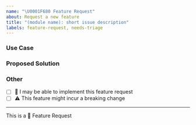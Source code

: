 ```yaml
---
name: "\U0001F680 Feature Request"
about: Request a new feature
title: "(module name): short issue description"
labels: feature-request, needs-triage
---
```


<!-- short description of the feature you are proposing: -->





### Use Case

<!-- why do you need this feature? -->





### Proposed Solution

<!-- Please include prototype/workaround/sketch/reference implementation: -->





### Other

<!--
e.g. detailed explanation, stacktraces, related issues, suggestions on how to fix,
links for us to have context, eg. associated pull-request, stackoverflow, etc
-->





* [ ] :wave: I may be able to implement this feature request
* [ ] :warning: This feature might incur a breaking change

---

This is a :rocket: Feature Request
